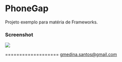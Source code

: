# PhoneGap

Projeto exemplo para matéria de Frameworks.

### Screenshot
![](http://s4.postimg.org/ddbqjay7h/phonegap.jpg)

===================
gmedina.santos@gmail.com

